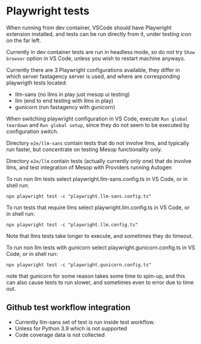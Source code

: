 # Playwright tests

When running from dev container, VSCode should have Playwright extension installed,
and tests can be run directly from it, under testing icon on the far left.

Currently in dev container tests are run in
headless mode, so do not try ```Show browser``` option in VS Code, unless you wish
to restart machine anyways.

Currently there are 3 Playwright configurations available, they differ in which server fastagency
server is used, and where are corresponding playwrigth tests located:
- llm-sans (no llms in play just mesop ui testing)
- llm (end to end testing with llms in play)
- gunicorn (run fastagency with gunicorn)

When switching playwright configuration in VS Code, execute ```Run global teardown``` and ```Run global setup```,
since they do not seem to be executed by configuration switch.

Directory ```e2e/llm-sans``` contain tests that do not involve llms, and typically run faster,
but concentrate on testing Mesop functionality only.

Directory ```e2e/llm``` contain tests (actually currently only one) that do involve llms, and test
integration of Mesop with Providers running Autogen


To run non llm tests select playwright.llm-sans.config.ts in VS Code,
or in shell run:
```
npx playwright test -c "playwright.llm-sans.config.ts"
```

To run tests that require llms select playwright.llm.config.ts in VS Code,
or in shell run:
```
npx playwright test -c "playwright.llm.config.ts"
```
Note that llms tests take longer to execute, and sometimes they do timeout.

To run non llm tests with gunicorn select playwright.gunicorn.config.ts in VS Code,
or in shell run:
```
npx playwright test -c "playwright.gunicorn.config.ts"
```
note that gunicorn for some reason takes some time to spin-up, and this can also cause
tests to run slower, and sometimes even to error due to time out.

## Github test workflow integration

* Currently llm-sans set of test is run inside test workflow.
* Unless for Python 3.9 which is not supported
*  Code coverage data is not collected
